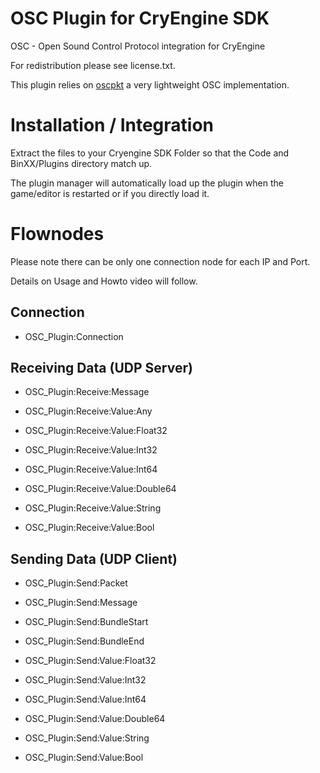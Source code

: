 OSC Plugin for CryEngine SDK
============================
OSC - Open Sound Control Protocol integration for CryEngine

For redistribution please see license.txt.

This plugin relies on [oscpkt](http://gruntthepeon.free.fr/oscpkt) a very lightweight OSC implementation.

Installation / Integration
==========================
Extract the files to your Cryengine SDK Folder so that the Code and BinXX/Plugins directory match up.

The plugin manager will automatically load up the plugin when the game/editor is restarted or if you directly load it.

Flownodes
=========
Please note there can be only one connection node for each IP and Port.

Details on Usage and Howto video will follow.

Connection
----------
* OSC_Plugin:Connection

Receiving Data (UDP Server)
---------------------------
* OSC_Plugin:Receive:Message

* OSC_Plugin:Receive:Value:Any
* OSC_Plugin:Receive:Value:Float32

* OSC_Plugin:Receive:Value:Int32
* OSC_Plugin:Receive:Value:Int64
* OSC_Plugin:Receive:Value:Double64
* OSC_Plugin:Receive:Value:String
* OSC_Plugin:Receive:Value:Bool

Sending Data (UDP Client)
-------------------------
* OSC_Plugin:Send:Packet

* OSC_Plugin:Send:Message

* OSC_Plugin:Send:BundleStart
* OSC_Plugin:Send:BundleEnd

* OSC_Plugin:Send:Value:Float32

* OSC_Plugin:Send:Value:Int32
* OSC_Plugin:Send:Value:Int64
* OSC_Plugin:Send:Value:Double64
* OSC_Plugin:Send:Value:String
* OSC_Plugin:Send:Value:Bool

